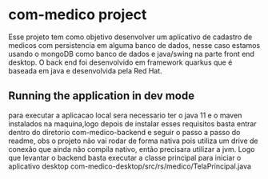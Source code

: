 # com-medico project

Esse projeto tem como objetivo desenvolver um aplicativo de cadastro de medicos com persistencia em alguma banco de dados,
nesse caso estamos usando o mongoDB como banco de dados e java/swing na parte front end desktop. O back end foi desenvolvido em framework quarkus que é baseada em java e desenvolvida pela Red Hat.

## Running the application in dev mode

para executar a aplicacao local sera necessario ter o java 11 e o maven instalados na maquina,logo depois de instalar esses requisitos basta entrar dentro do diretorio com-medico-backend e seguir o passo a passo do readme, obs o projeto não vai rodar de forma nativa pois utiliza um drive de conexão que ainda não compila nativo, então precisara utilizar a jvm.
Logo que levantar o backend basta executar a classe principal para iniciar o aplicativo desktop com-medico-desktop/src/rs/medico/TelaPrincipal.java

